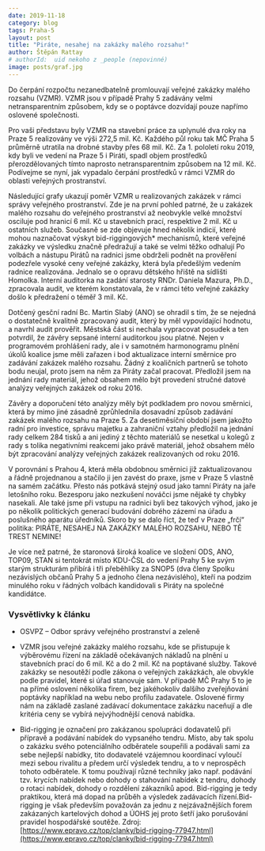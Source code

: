 ```yaml
---
date: 2019-11-18
category: blog
tags: Praha-5
layout: post
title: "Piráte, nesahej na zakázky malého rozsahu!"
author: Štěpán Rattay
# authorId:  uid nekoho z _people (nepovinné)
image: posts/graf.jpg
---
```


Do čerpání rozpočtu nezanedbatelně promlouvají veřejné zakázky malého rozsahu (VZMR). VZMR jsou v případě Prahy 5 zadávány velmi netransparentním způsobem, kdy se o poptávce dozvídají pouze napřímo oslovené společnosti. 

Pro vaši představu byly VZMR na stavební práce za uplynulé dva roky na Praze 5 realizovány ve výši 272,5 mil. Kč. Každého půl roku tak MČ Praha 5 průměrně utratila na drobné stavby přes 68 mil. Kč. Za 1. pololetí roku 2019, kdy byli ve vedení na Praze 5 i Piráti, spadl objem prostředků přerozdělovaných tímto naprosto netransparentním způsobem na 12 mil. Kč. Podívejme se nyní, jak vypadalo čerpání prostředků v rámci VZMR do oblasti veřejných prostranství. 

Následující grafy ukazují poměr VZMR u realizovaných zakázek v rámci správy veřejného prostranství. Zde je na první pohled patrné, že u zakázek malého rozsahu do veřejného prostranství až neobvykle velké množství osciluje pod hranicí 6 mil. Kč u stavebních prací, respektive 2 mil. Kč u ostatních služeb. Současně se zde objevuje hned několik indicií, které mohou naznačovat výskyt bid-riggingových* mechanismů, které veřejné zakázky ve výsledku značně předražují a také se velmi těžko odhalují Po volbách a nástupu Pirátů na radnici jsme obdrželi podnět na prověření podezřele vysoké ceny veřejné zakázky, která byla předešlým vedením radnice realizována. Jednalo se o opravu dětského hřiště na sídlišti Homolka. Interní auditorka na zadání starosty RNDr. Daniela Mazura, Ph.D., zpracovala audit, ve kterém konstatovala, že v rámci této veřejné zakázky došlo k předražení o téměř 3 mil. Kč. 

Dotčený gesční radní Bc. Martin Slabý (ANO) se ohradil s tím, že se nejedná o dostatečně kvalitně zpracovaný audit, který by měl vypovídající hodnotu, a navrhl audit prověřit. Městská část si nechala vypracovat posudek a ten potvrdil, že závěry sepsané interní auditorkou jsou platné. Nejen v programovém prohlášení rady, ale i v samotném harmonogramu plnění úkolů koalice jsme měli zařazen i bod aktualizace interní směrnice pro zadávání zakázek malého rozsahu. Žádný z koaličních partnerů se tohoto bodu neujal, proto jsem na něm za Piráty začal pracovat. Předložil jsem na jednání rady materiál, jehož obsahem mělo být provedení stručné datové analýzy veřejných zakázek od roku 2016. 

Závěry a doporučení této analýzy měly být podkladem pro novou směrnici, která by mimo jiné zásadně zprůhlednila dosavadní způsob zadávání zakázek malého rozsahu na Praze 5. Za desetiměsíční období jsem jakožto radní pro investice, správu majetku a zahraniční vztahy předložil na jednání rady celkem 284 tisků a ani jediný z těchto materiálů se nesetkal u kolegů z rady s tolika negativními reakcemi jako právě materiál, jehož obsahem mělo být zpracování analýzy veřejných zakázek realizovaných od roku 2016. 

V porovnání s Prahou 4, která měla obdobnou směrnici již zaktualizovanou a řádně projednanou a stačilo ji jen zavést do praxe, jsme v Praze 5 vlastně na samém začátku. Přesto nás potkává stejný osud jako tamní Piráty na jaře letošního roku. Bezesporu jako nezkušení nováčci jsme nějaké ty chybky nasekali. Ale také jsme při vstupu na radnici byli bez takových výhod, jako je po několik politických generací budování dobrého zázemí na úřadu a poslušného aparátu úředníků. Skoro by se dalo říct, že teď v Praze „frčí“ politika: PIRÁTE, NESAHEJ NA ZAKÁZKY MALÉHO ROZSAHU, NEBO TĚ TREST NEMINE! 

Je více než patrné, že staronová široká koalice ve složení ODS, ANO, TOP09, STAN si tentokrát místo KDU-ČSL do vedení Prahy 5 ke svým starým strukturám přibírá i tři přeběhlíky za SNOP5 (dva členy Spolku nezávislých občanů Prahy 5 a jednoho člena nezávislého), kteří na podzim minulého roku v řádných volbách kandidovali s Piráty na společné kandidátce. 

### Vysvětlivky k článku

* OSVPZ – Odbor správy veřejného prostranství a zeleně 

* VZMR jsou veřejné zakázky malého rozsahu, kde se přistupuje k výběrovému řízení na základě očekávaných nákladů na plnění u stavebních prací do 6 mil. Kč a do 2 mil. Kč na poptávané služby. Takové zakázky se nesoutěží podle zákona o veřejných zakázkách, ale obvykle podle pravidel, které si úřad stanovuje sám. V případě MČ Prahy 5 to je na přímé oslovení několika firem, bez jakéhokoliv dalšího zveřejňování poptávky například na webu nebo profilu zadavatele. Oslovené firmy nám na základě zaslané zadávací dokumentace zakázku naceňují a dle kritéria ceny se vybírá nejvýhodnější cenová nabídka.  
 
* Bid-rigging je označení pro zakázanou spolupráci dodavatelů při přípravě a podávání nabídek do vypsaného tendru. Místo, aby tak spolu o zakázku svého potenciálního odběratele soupeřili a podávali sami za sebe nejlepší nabídky, tito dodavatelé vzájemnou koordinací vyloučí mezi sebou rivalitu a předem určí výsledek tendru, a to v neprospěch tohoto odběratele. K tomu používají různé techniky jako např. podávání tzv. krycích nabídek nebo dohody o stahování nabídek z tendru, dohody o rotaci nabídek, dohody o rozdělení zákazníků apod. Bid-rigging je tedy praktikou, která má dopad na průběh a výsledek zadávacích řízení.Bid-rigging je však především považován za jednu z nejzávažnějších forem zakázaných kartelových dohod a ÚOHS jej proto šetří jako porušování pravidel hospodářské soutěže. Zdroj: [https://www.epravo.cz/top/clanky/bid-rigging-77947.html](https://www.epravo.cz/top/clanky/bid-rigging-77947.html)
